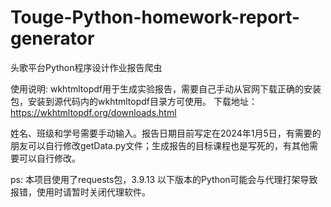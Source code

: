 # Touge-Python-homework-report-generator
头歌平台Python程序设计作业报告爬虫

使用说明:
wkhtmltopdf用于生成实验报告，需要自己手动从官网下载正确的安装包，安装到源代码内的wkhtmltopdf目录方可使用。
下载地址：https://wkhtmltopdf.org/downloads.html

姓名、班级和学号需要手动输入。报告日期目前写定在2024年1月5日，有需要的朋友可以自行修改getData.py文件；生成报告的目标课程也是写死的，有其他需要可以自行修改。
<!--有能力的话也可以Pull request到项目里，把它们修改成手动输入的。-->

ps:
本项目使用了requests包，3.9.13 以下版本的Python可能会与代理打架导致报错，使用时请暂时关闭代理软件。
